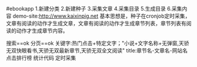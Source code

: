 #ebookapp
1.新建分类
2.新建种子
3.采集文章
4.采集目录
5.生成目录
6.采集内容
demo-site:http://www.kaixinpig.net
基本思想是，种子在cronjob定时采集，文章有阅读的动作才生成文章，文章有阅读的动作才生成章节列表，章节列表有阅读的动作才生成章节内容。

搜索==ok
分页==ok
关键字:热门点击+特定文字；"小说+文字名称+无弹窗,天骄无双快眼看书,天骄无双最新章节,天骄无双全文阅读"
title:章节名-文章名-网站名
点击排行榜
统计代码
定时采集

